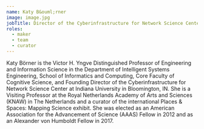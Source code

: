 ```yaml
---
name: Katy B&ouml;rner
image: image.jpg
jobTitle: Director of the Cyberinfrastructure for Network Science Center
roles:
  - maker
  - team
  - curator
---
```

Katy B&ouml;rner is the Victor H. Yngve Distinguished Professor of Engineering and Information Science in the Department of Intelligent Systems Engineering, School of Informatics and Computing, Core Faculty of Cognitive Science, and Founding Director of the Cyberinfrastructure for Network Science Center at Indiana University in Bloomington, IN. She is a Visiting Professor at the Royal Netherlands Academy of Arts and Sciences (KNAW) in The Netherlands and a curator of the international Places & Spaces: Mapping Science exhibit. She was elected as an American Association for the Advancement of Science (AAAS) Fellow in 2012 and as an Alexander von Humboldt Fellow in 2017.
